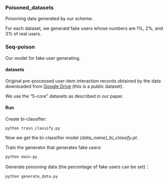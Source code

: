 ### Poisoned_datasets
Poisoning data generated by our scheme.

For each dataset, we generatd fake users whose numbers are 1%, 2%, and 3% of real users.

### Seq-poison
Our model for fake user generating.

#### datasets
Original pre-processed user-item interaction records obtained by the data downloaded from [Google Drive](https://drive.google.com/drive/folders/1ahiLmzU7cGRPXf5qGMqtAChte2eYp9gI) (this is a public dataset). 

We use the “5-core” datasets as described in our paper.

#### Run
Create bi-classifier:
  
```
python train_classify.py
```

Now we get the bi-classifier model *{data_name}_bi_classify.pt*.

Train the generator that generates fake users:

```
python main.py
```

Generate poisoning data (the percentage of fake users can be set)：

```
python generate_data.py
```


